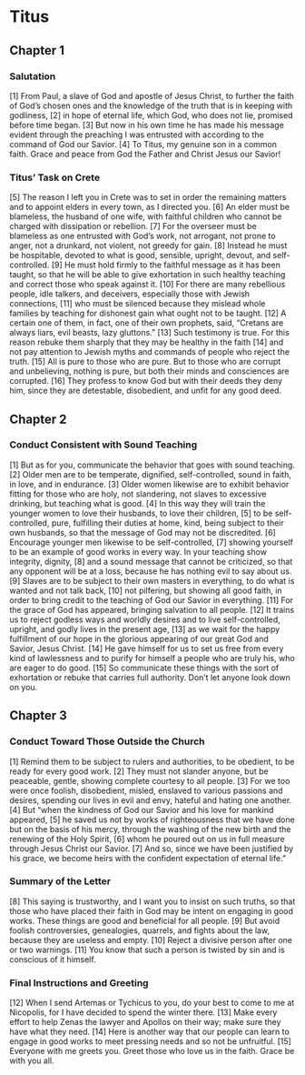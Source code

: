 # Titus

## Chapter 1


### Salutation

[1] From Paul, a slave of God and apostle of Jesus Christ, to further the faith of God’s chosen ones and the knowledge of the truth that is in keeping with godliness,
[2] in hope of eternal life, which God, who does not lie, promised before time began.
[3] But now in his own time he has made his message evident through the preaching I was entrusted with according to the command of God our Savior.
[4] To Titus, my genuine son in a common faith. Grace and peace from God the Father and Christ Jesus our Savior!

### Titus’ Task on Crete

[5] The reason I left you in Crete was to set in order the remaining matters and to appoint elders in every town, as I directed you.
[6] An elder must be blameless, the husband of one wife, with faithful children who cannot be charged with dissipation or rebellion.
[7] For the overseer must be blameless as one entrusted with God’s work, not arrogant, not prone to anger, not a drunkard, not violent, not greedy for gain.
[8] Instead he must be hospitable, devoted to what is good, sensible, upright, devout, and self-controlled.
[9] He must hold firmly to the faithful message as it has been taught, so that he will be able to give exhortation in such healthy teaching and correct those who speak against it.
[10] For there are many rebellious people, idle talkers, and deceivers, especially those with Jewish connections,
[11] who must be silenced because they mislead whole families by teaching for dishonest gain what ought not to be taught.
[12] A certain one of them, in fact, one of their own prophets, said, “Cretans are always liars, evil beasts, lazy gluttons.”
[13] Such testimony is true. For this reason rebuke them sharply that they may be healthy in the faith
[14] and not pay attention to Jewish myths and commands of people who reject the truth.
[15] All is pure to those who are pure. But to those who are corrupt and unbelieving, nothing is pure, but both their minds and consciences are corrupted.
[16] They profess to know God but with their deeds they deny him, since they are detestable, disobedient, and unfit for any good deed.

## Chapter 2


### Conduct Consistent with Sound Teaching

[1] But as for you, communicate the behavior that goes with sound teaching.
[2] Older men are to be temperate, dignified, self-controlled, sound in faith, in love, and in endurance.
[3] Older women likewise are to exhibit behavior fitting for those who are holy, not slandering, not slaves to excessive drinking, but teaching what is good.
[4] In this way they will train the younger women to love their husbands, to love their children,
[5] to be self-controlled, pure, fulfilling their duties at home, kind, being subject to their own husbands, so that the message of God may not be discredited.
[6] Encourage younger men likewise to be self-controlled,
[7] showing yourself to be an example of good works in every way. In your teaching show integrity, dignity,
[8] and a sound message that cannot be criticized, so that any opponent will be at a loss, because he has nothing evil to say about us.
[9] Slaves are to be subject to their own masters in everything, to do what is wanted and not talk back,
[10] not pilfering, but showing all good faith, in order to bring credit to the teaching of God our Savior in everything.
[11] For the grace of God has appeared, bringing salvation to all people.
[12] It trains us to reject godless ways and worldly desires and to live self-controlled, upright, and godly lives in the present age,
[13] as we wait for the happy fulfillment of our hope in the glorious appearing of our great God and Savior, Jesus Christ.
[14] He gave himself for us to set us free from every kind of lawlessness and to purify for himself a people who are truly his, who are eager to do good.
[15] So communicate these things with the sort of exhortation or rebuke that carries full authority. Don’t let anyone look down on you.

## Chapter 3


### Conduct Toward Those Outside the Church

[1] Remind them to be subject to rulers and authorities, to be obedient, to be ready for every good work.
[2] They must not slander anyone, but be peaceable, gentle, showing complete courtesy to all people.
[3] For we too were once foolish, disobedient, misled, enslaved to various passions and desires, spending our lives in evil and envy, hateful and hating one another.
[4] But “when the kindness of God our Savior and his love for mankind appeared,
[5] he saved us not by works of righteousness that we have done but on the basis of his mercy, through the washing of the new birth and the renewing of the Holy Spirit,
[6] whom he poured out on us in full measure through Jesus Christ our Savior.
[7] And so, since we have been justified by his grace, we become heirs with the confident expectation of eternal life.”

### Summary of the Letter

[8] This saying is trustworthy, and I want you to insist on such truths, so that those who have placed their faith in God may be intent on engaging in good works. These things are good and beneficial for all people.
[9] But avoid foolish controversies, genealogies, quarrels, and fights about the law, because they are useless and empty.
[10] Reject a divisive person after one or two warnings.
[11] You know that such a person is twisted by sin and is conscious of it himself.

### Final Instructions and Greeting

[12] When I send Artemas or Tychicus to you, do your best to come to me at Nicopolis, for I have decided to spend the winter there.
[13] Make every effort to help Zenas the lawyer and Apollos on their way; make sure they have what they need.
[14] Here is another way that our people can learn to engage in good works to meet pressing needs and so not be unfruitful.
[15] Everyone with me greets you. Greet those who love us in the faith. Grace be with you all.
